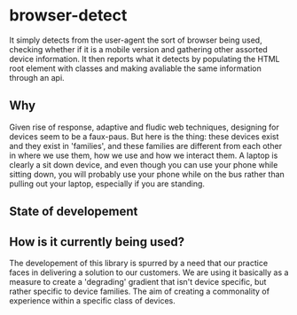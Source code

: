 browser-detect
==============

It simply detects from the user-agent the sort of browser being used, checking whether if it is a mobile version and gathering other assorted device information. It then reports what it detects by populating the HTML root element with classes and making avaliable the same information through an api. 


## Why ##

  Given rise of response, adaptive and fludic web techniques, designing for devices seem to be a faux-paus. 
  But here is the thing: these devices exist and they exist in 'families', and these families are different from each other in where we use them, how we use and how we interact them. A laptop is clearly a sit down device, and even though you can use your phone while sitting down, you will probably use your phone while on the bus rather than pulling out your laptop, especially if you are standing. 

## State of developement ##


## How is it currently being used? ##
  
  The developement of this library is spurred by a need that our practice faces in delivering a solution to our customers. 
  We are using it basically as a measure to create a 'degrading' gradient that isn't device specific, but rather specific to device families. The aim of creating a commonality of experience within a specific class of devices.
